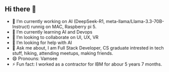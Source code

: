 ## Hi there 👋

- 🔭 I’m currently working on AI (DeepSeek-R1, meta-llama/Llama-3.3-70B-Instruct) runnig on MAC, Raspberry pi 5. 
- 🌱 I’m currently learning AI and Devops
- 👯 I’m looking to collaborate on UI, UX, VR
- 🤔 I’m looking for help with AI
- 💬 Ask me about, I am Full Stack Developer, CS graduate intrested in tech stuff, hiking, attending meetups, making friends.
- 😄 Pronouns: Vamsee
- ⚡ Fun fact: I worked as a contractor for IBM for abour 5 years 7 months.
